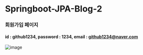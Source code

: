 # Springboot-JPA-Blog-2

### 회원가입 페이지
#### id : github1234, password : 1234, email : github1234@naver.com
![image](https://user-images.githubusercontent.com/81174840/182274174-33b26dd3-0127-46ef-a2c0-b8e072a52efd.png)
